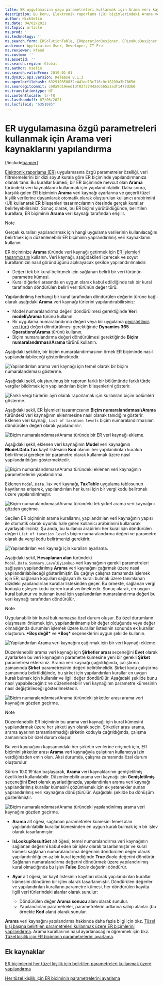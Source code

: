 ```yaml
---
title: ER uygulamasına özgü parametreleri kullanmak için Arama veri kaynaklarını yapılandırma
description: Bu konu, Elektronik raporlama (ER) biçimlerindeki Arama veri kaynaklarını ER uygulamasına özgü parametreleri kullanacak şekilde nasıl yapılandıracağınızı açıklar.
author: NickSelin
ms.date: 04/02/2021
ms.topic: article
ms.prod: ''
ms.technology: ''
ms.search.form: ERSolutionTable, EROperationDesigner, ERLookupDesigner, ERComponentLookupStructureEditing
audience: Application User, Developer, IT Pro
ms.reviewer: kfend
ms.custom: ''
ms.assetid: ''
ms.search.region: Global
ms.author: nselin
ms.search.validFrom: 2019-01-01
ms.dyn365.ops.version: Release 8.1.3
ms.openlocfilehash: 682910350832e441ed13c716c0c18200a3b7865d
ms.sourcegitcommit: c08a9d19eed1df03f32442ddb65a2adf1473d3b6
ms.translationtype: HT
ms.contentlocale: tr-TR
ms.lasthandoff: 07/06/2021
ms.locfileid: "6351085"
---
```

# <a name="configure-lookup-data-sources-to-use-er-application-specific-parameters"></a>ER uygulamasına özgü parametreleri kullanmak için Arama veri kaynaklarını yapılandırma 

[!include[banner](../includes/banner.md)]

[Elektronik raporlama (ER)](general-electronic-reporting.md) uygulamasına özgü parametreler özelliği, veri filtrelemelerini bir dizi soyut kurala göre ER biçiminde yapılandırmanıza olanak tanır. Bu kurallar kümesi, bir ER biçiminde mevcut olan **Arama** türündeki veri kaynaklarını kullanmak için yapılandırılabilir. Daha sonra, karşılık gelen ER biçiminin **Arama** veri kaynağı ayarlarına ve geçerli tüzel kişilik verilerine dayanılarak otomatik olarak oluşturulan kullanıcı arabirimini (UI) kullanarak ER bileşenleri tasarımcılarının ötesinde gerçek kurallar belirleyebilirsiniz. Sonuç olarak, bu ER biçimi yürütüldüğünde, belirtilen kurallara, ER biçiminin **Arama** veri kaynağı tarafından erişilir.

> [!NOTE]
> Gerçek kuralları yapılandırmak için hangi uygulama verilerinin kullanılacağını belirtmek için düzenlenebilir ER biçiminin yapılandırılmış veri kaynaklarını kullanın.

ER biçiminize **Arama** türünde veri kaynağı getirmek için [ER İşlemleri tasarımcısını](general-electronic-reporting.md#building-a-format-that-uses-a-data-model-as-a-base) kullanın. Veri kaynağı, aşağıdakileri içerecek ve soyut kurallarınızın nasıl göründüğünü açıklayacak şekilde yapılandırılmalıdır:

   - Değeri tek bir kural belirtmek için sağlanan belirli bir veri türünün parametre kümesi.
   - Kural diğerleri arasında en uygun olarak kabul edildiğinde tek bir kural tarafından döndürülen belirli veri türünün değer türü.

Yapılandırılmış herhangi bir kural tarafından döndürülen değerin türüne bağlı olarak aşağıdaki **Arama** veri kaynağı türlerini yapılandırabilirsiniz:

   - Model numaralandırma değeri döndürülmesi gerektiğinde **Veri modeli\Arama** türünü kullanın.
   - Bir uygulama numaralandırma değeri veya bir uygulama [genişletilmiş veri türü](../extensibility/extensible-edts.md) değeri döndürülmesi gerektiğinde **Dynamics 365 Operations\Arama** türünü kullanın.
   - Biçim numaralandırma değeri döndürülmesi gerektiğinde **Biçim numaralandırması\Arama** türünü kullanın.

Aşağıdaki şekilde, bir biçim numaralandırmasının örnek ER biçiminde nasıl yapılandırılabileceği gösterilmektedir.

   ![Yapılandırılan arama veri kaynağı için temel olarak bir biçim numaralandırması gösterme.](./media/er-lookup-data-sources-img1.gif)

Aşağıdaki şekil, oluşturulmuş bir raporun farklı bir bölümünde farklı türde vergiler bildirmek için yapılandırılan biçim bileşenlerini gösterir.

   ![Farklı vergi türlerini ayrı olarak raporlamak için kullanılan biçim bölümleri gösterme.](./media/er-lookup-data-sources-img2.png)

Aşağıdaki şekil, ER İşlemleri tasarımcısının **Biçim numaralandırması\Arama** türündeki veri kaynağının eklenmesine nasıl olanak tanıdığını gösterir.  Eklenen veri kaynağı, `List of taxation levels` biçim numaralandırmasının döndürülen değeri olarak yapılandırılır.

   ![Biçim numaralandırması\Arama türünde bir ER veri kaynağı ekleme.](./media/er-lookup-data-sources-img3.gif)

Aşağıdaki şekil, eklenen veri kaynağının **Model** veri kaynağının **Model.Data.Tax** kayıt listesinin **Kod** alanını her yapılandırılan kuralda belirtilmesi gereken bir parametre olarak kullanmak üzere nasıl yapılandırıldığını göstermektedir.

![Biçim numaralandırması\Arama türündeki eklenen veri kaynağının parametrelerini yapılandırma.](./media/er-lookup-data-sources-img4.gif)

Eklenen `Model.Data.Tax` veri kaynağı, **TaxTable** uygulama tablosunun kayıtlarına erişerek, yapılandırılan her kural için bir vergi kodu belirtmek üzere yapılandırılmıştır.

   ![Biçim numaralandırması\Arama türündeki tek şirket arama veri kaynağını gözden geçirme.](./media/er-lookup-data-sources-img5.gif)

Seçilen ER biçiminin arama kurallarını, yapılandırılan veri kaynağının yapısı ile otomatik olarak uyumlu hale gelen kullanıcı arabirimini kullanarak ayarlayabilirsiniz. Şu anda, bu kullanıcı arabirimi her kural için döndürülen değeri `List of taxation levels` biçim numaralandırma değeri ve parametre olarak da vergi kodu belirtmenizi gerektirir.

   ![Yapılandırılan veri kaynağı için kuralları ayarlama.](./media/er-lookup-data-sources-img6.gif)

Aşağıdaki şekil, **Hesaplanan alan** türündeki `Model.Data.Summary.LevelByLookup` veri kaynağının gerekli parametreleri sağlayan yapılandırılmış **Arama** veri kaynağını çağırmak üzere nasıl yapılandırılabileceği gösterilmiştir. Bu çağrıyı çalışma zamanında işlemek için ER, sağlanan koşulları sağlayan ilk kuralı bulmak üzere tanımlanan dizideki yapılandırılan kurallar listesinden geçer. Bu örnekte, sağlanan vergi koduyla eşleşen kodu içeren kural verilmektedir. Sonuç olarak, en uygun kural bulunur ve bulunan kural için yapılandırılan numaralandırma değeri bu veri kaynağı tarafından döndürülür.

> [!NOTE]
> Uygulanabilir bir kural bulunamazsa özel durum oluşur. Bu özel durumların oluşmasını önlemek için, yapılandırılmamış bir değer olduğunda veya değer olmadığında durumları işlemek üzere kurallar listesinin sonunda ek kurallar oluşturun. **\*Boş değil\*** ve **\*Boş\*** seçeneklerini uygun şekilde kullanın.  
>
> ![Yapılandırılan Arama veri kaynağını çağırmak için bir veri kaynağı ekleme.](./media/er-lookup-data-sources-img7.png)

Düzenlenebilir arama veri kaynağı için **Şirketler arası** seçeneğini **Evet** olarak ayarlarken bu veri kaynağının parametre kümesine yeni bir gerekli **Şirket** parametresi eklersiniz. Arama veri kaynağı çağrıldığında, çalıştırma zamanında **Şirket** parametresinin değeri belirtilmelidir. Şirket kodu çalıştırma zamanında belirtildiğinde, bu şirket için yapılandırılan kurallar en uygun kuralı bulmak için kullanılır ve ilgili değer döndürülür. Aşağıdaki şekilde bunu nasıl yapabileceğiniz ve düzenlenebilir veri kaynağının parametre kümesinin nasıl değiştirileceği gösterilmektedir.

   ![Biçim numaralandırması\Arama türündeki şirketler arası arama veri kaynağını gözden geçirme.](./media/er-lookup-data-sources-img8.gif)

> [!NOTE]
> Düzenlenebilir ER biçiminin bu arama veri kaynağı için kural kümesini yapılandırmak üzere her şirketi ayrı olarak seçin. Şirketler arası arama, arama ayarının tamamlanmadığı şirketin koduyla çağrıldığında, çalışma zamanında bir özel durum oluşur.
>
> Bu veri kaynağının kapsamındaki her şirketin verilerine erişmek için, ER biçimini şirketler arası **Arama** veri kaynağıyla çalıştıran kullanıcıya izin verdiğinizden emin olun. Aksi durumda, çalışma zamanında özel durum oluşturulur.

Sürüm 10.0.19'dan başlayarak, **Arama** veri kaynaklarının genişletilmiş özellikleri kullanılabilir. Düzenlenebilir arama veri kaynağı için **Genişletilmiş** seçeneğini **Evet** olarak ayarladığınızda, yapılandırılan arama veri kaynağı yapılandırılmış kurallar kümesini çözümlemek için ek yetenekler sunan yapılandırılmış veri kaynağına dönüştürülür. Aşağıdaki şekilde bu dönüşüm gösterilmiştir.

   ![Biçim numaralandırması\Arama türündeki yapılandırılmış arama veri kaynağını gözden geçirme.](./media/er-lookup-data-sources-img9.gif)

- **Arama** alt öğesi, sağlanan parametreler kümesini temel alan yapılandırılabilir kurallar kümesinden en uygun kuralı bulmak için bir işlev olarak tasarlanmıştır.
- **IsLookupResultSet** alt öğesi, temel numaralandırma veri kaynağının sağlanan değerini kabul eden bir işlev olarak tasarlanmıştır ve kural kümesi sağlanan numaralandırma değerinin döndürülen değer olarak yapılandırıldığı en az bir kural içerdiğinde **True** *Boole* değerini döndürür. Sağlanan numaralandırma değerini döndürmek üzere yapılandırılmış kural olmadığında bu işlev **False** *Boole* değerini döndürür.
- **Ayar** alt öğesi, bir kayıt listesinin kayıtları olarak yapılandırılan kurallar kümesini döndüren bir işlev olarak tasarlanmıştır. Döndürülen değerler ve yapılandırılan kuralların parametre kümesi, her döndürülen kayıtta ilgili veri türlerindeki alanlar olarak sunulur:

    - Döndürülen değer **Arama sonucu** alanı olarak sunulur.
    - Yapılandırılan parametreler, parametrelerin adlarına sahip alanlar (bu örnekte **Kod** alanı) olarak sunulur.

**Arama** veri kaynağını yapılandırma hakkında daha fazla bilgi için bkz. [Tüzel kişi başına belirtilen parametreleri kullanmak üzere ER biçimlerini yapılandırma](er-app-specific-parameters-configure-format.md). Arama kurallarının nasıl ayarlanacağını öğrenmek için bkz. [Tüzel kişilik için ER biçiminin parametrelerini ayarlama](er-app-specific-parameters-set-up.md).

## <a name="additional-resources"></a>Ek kaynaklar

[ER biçimlerini her tüzel kişilik için belirtilen parametreleri kullanmak üzere yapılandırma](er-app-specific-parameters-configure-format.md)

[Her tüzel kişilik için ER biçiminin parametrelerini ayarlama](er-app-specific-parameters-set-up.md)
